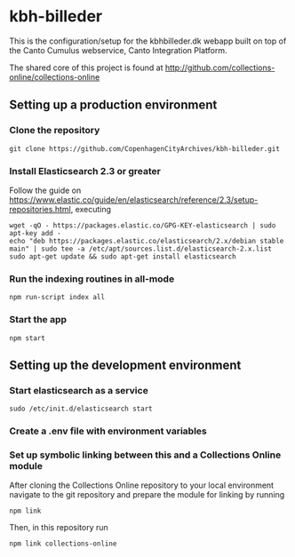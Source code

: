 # kbh-billeder

This is the configuration/setup for the kbhbilleder.dk webapp built on top of
the Canto Cumulus webservice, Canto Integration Platform.

The shared core of this project is found at
http://github.com/collections-online/collections-online

## Setting up a production environment

### Clone the repository

```
git clone https://github.com/CopenhagenCityArchives/kbh-billeder.git
```

### Install Elasticsearch 2.3 or greater

Follow the guide on https://www.elastic.co/guide/en/elasticsearch/reference/2.3/setup-repositories.html, executing

```
wget -qO - https://packages.elastic.co/GPG-KEY-elasticsearch | sudo apt-key add -
echo "deb https://packages.elastic.co/elasticsearch/2.x/debian stable main" | sudo tee -a /etc/apt/sources.list.d/elasticsearch-2.x.list
sudo apt-get update && sudo apt-get install elasticsearch
```

### Run the indexing routines in all-mode

```
npm run-script index all
```


### Start the app

```
npm start
```

## Setting up the development environment

### Start elasticsearch as a service

```
sudo /etc/init.d/elasticsearch start
```

### Create a .env file with environment variables

### Set up symbolic linking between this and a Collections Online module

After cloning the Collections Online repository to your local environment
navigate to the git repository and prepare the module for linking by running

```
npm link
```

Then, in this repository run

```
npm link collections-online
```

